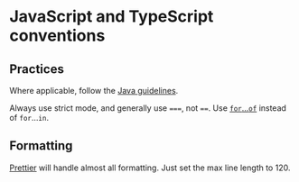 
# JavaScript and TypeScript conventions

## Practices

Where applicable, follow the [Java guidelines](#Java).

Always use strict mode, and generally use `===`, not `==`.
Use [`for`…`of`](https://developer.mozilla.org/en-US/docs/Web/JavaScript/Reference/Statements/for...of)
instead of `for`…`in`.

## Formatting

[Prettier](https://prettier.io/) will handle almost all formatting.
Just set the max line length to 120.

